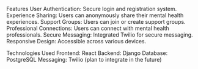 Features
User Authentication: Secure login and registration system.
Experience Sharing: Users can anonymously share their mental health experiences.
Support Groups: Users can join or create support groups.
Professional Connections: Users can connect with mental health professionals.
Secure Messaging: Integrated Twilio for secure messaging.
Responsive Design: Accessible across various devices.


Technologies Used
Frontend: React
Backend: Django
Database: PostgreSQL
Messaging: Twilio (plan to integrate in the future)
